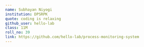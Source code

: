 ```yaml
---
name: Subhayan Niyogi
institution: DPSRPK
quote: coding is relaxing
github_user: hello-lab
class: 11M
roll_no: 39
link: https://github.com/hello-lab/process-monitoring-system
---
```

